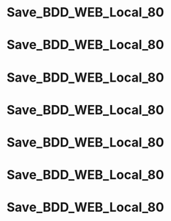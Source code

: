 # Save_BDD_WEB_Local_80
# Save_BDD_WEB_Local_80
# Save_BDD_WEB_Local_80
# Save_BDD_WEB_Local_80
# Save_BDD_WEB_Local_80
# Save_BDD_WEB_Local_80
# Save_BDD_WEB_Local_80
